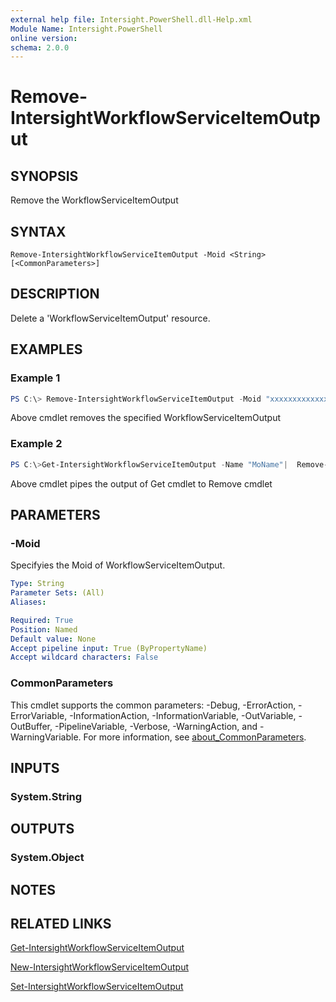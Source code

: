 ```yaml
---
external help file: Intersight.PowerShell.dll-Help.xml
Module Name: Intersight.PowerShell
online version:
schema: 2.0.0
---
```


# Remove-IntersightWorkflowServiceItemOutput

## SYNOPSIS
Remove the WorkflowServiceItemOutput

## SYNTAX

```
Remove-IntersightWorkflowServiceItemOutput -Moid <String> [<CommonParameters>]
```

## DESCRIPTION
Delete a &apos;WorkflowServiceItemOutput&apos; resource.

## EXAMPLES

### Example 1
```powershell
PS C:\> Remove-IntersightWorkflowServiceItemOutput -Moid "xxxxxxxxxxxxxxxxxxxxxxxxxxx"
```
Above cmdlet removes the specified WorkflowServiceItemOutput 

### Example 2
```powershell
PS C:\>Get-IntersightWorkflowServiceItemOutput -Name "MoName"|  Remove-IntersightWorkflowServiceItemOutput
```
Above cmdlet pipes the output of Get cmdlet to Remove cmdlet

## PARAMETERS

### -Moid
Specifyies the Moid of WorkflowServiceItemOutput.

```yaml
Type: String
Parameter Sets: (All)
Aliases:

Required: True
Position: Named
Default value: None
Accept pipeline input: True (ByPropertyName)
Accept wildcard characters: False
```

### CommonParameters
This cmdlet supports the common parameters: -Debug, -ErrorAction, -ErrorVariable, -InformationAction, -InformationVariable, -OutVariable, -OutBuffer, -PipelineVariable, -Verbose, -WarningAction, and -WarningVariable. For more information, see [about_CommonParameters](http://go.microsoft.com/fwlink/?LinkID=113216).

## INPUTS

### System.String

## OUTPUTS

### System.Object
## NOTES

## RELATED LINKS

[Get-IntersightWorkflowServiceItemOutput](./Get-IntersightWorkflowServiceItemOutput.md)

[New-IntersightWorkflowServiceItemOutput](./New-IntersightWorkflowServiceItemOutput.md)

[Set-IntersightWorkflowServiceItemOutput](./Set-IntersightWorkflowServiceItemOutput.md)

